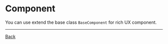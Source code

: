# Component

You can use extend the base class `BaseComponent` for rich UX component.

<!-- End -->
---

[Back](../../../)
